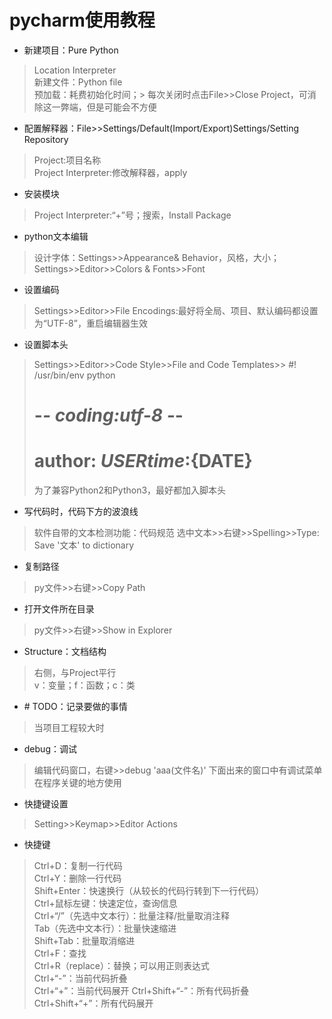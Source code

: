 # pycharm使用教程

- 新建项目：Pure Python
> Location
> Interpreter  
> 新建文件：Python file  
> 预加载：耗费初始化时间；> 每次关闭时点击File>>Close Project，可消除这一弊端，但是可能会不方便  

- 配置解释器：File>>Settings/Default(Import/Export)Settings/Setting Repository
> Project:项目名称  
> Project Interpreter:修改解释器，apply  

- 安装模块
> Project Interpreter:“+”号；搜索，Install Package

- python文本编辑
> 设计字体：Settings>>Appearance& Behavior，风格，大小；Settings>>Editor>>Colors & Fonts>>Font

- 设置编码  
> Settings>>Editor>>File Encodings:最好将全局、项目、默认编码都设置为“UTF-8”，重启编辑器生效

- 设置脚本头
> Settings>>Editor>>Code Style>>File and Code Templates>>
>  #! /usr/bin/env python  
>  # -*- coding:utf-8 -*-  
>  # author: ${USER} time:${DATE}  
>  为了兼容Python2和Python3，最好都加入脚本头

- 写代码时，代码下方的波浪线
> 软件自带的文本检测功能：代码规范
> 选中文本>>右键>>Spelling>>Type: Save '文本' to dictionary

- 复制路径
> py文件>>右键>>Copy Path

- 打开文件所在目录
> py文件>>右键>>Show in Explorer
  
- Structure：文档结构  
> 右侧，与Project平行  
> v：变量；f：函数；c：类  
 
-  \# TODO：记录要做的事情  
> 当项目工程较大时

- debug：调试
> 编辑代码窗口，右键>>debug 'aaa(文件名)'
> 下面出来的窗口中有调试菜单
> 在程序关键的地方使用


- 快捷键设置  
> Setting>>Keymap>>Editor Actions  

- 快捷键  
> Ctrl+D：复制一行代码  
> Ctrl+Y：删除一行代码  
> Shift+Enter：快速换行（从较长的代码行转到下一行代码）  
> Ctrl+鼠标左键：快速定位，查询信息  
> Ctrl+“/”（先选中文本行）：批量注释/批量取消注释  
> Tab（先选中文本行）：批量快速缩进  
> Shift+Tab：批量取消缩进  
> Ctrl+F：查找  
> Ctrl+R（replace）：替换；可以用正则表达式  
> Ctrl+“-”：当前代码折叠  
> Ctrl+“+”：当前代码展开
> Ctrl+Shift+“-”：所有代码折叠  
> Ctrl+Shift+“+”：所有代码展开  





